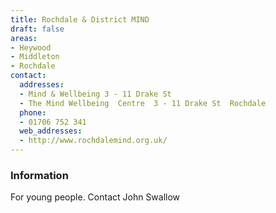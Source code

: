```yaml
---
title: Rochdale & District MIND
draft: false
areas:
- Heywood
- Middleton
- Rochdale
contact:
  addresses:
  - Mind & Wellbeing 3 - 11 Drake St
  - The Mind Wellbeing  Centre  3 - 11 Drake St  Rochdale
  phone:
  - 01706 752 341
  web_addresses:
  - http://www.rochdalemind.org.uk/
---
```


### Information
For young people.   Contact John Swallow

